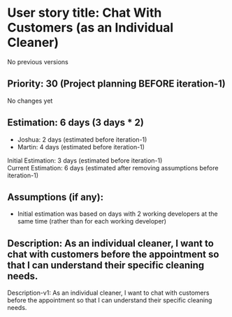 # User story title: Chat With Customers (as an Individual Cleaner)
No previous versions

## Priority: 30 (Project planning BEFORE iteration-1)
No changes yet

## Estimation: 6 days (3 days * 2)
* Joshua: 2 days (estimated before iteration-1)
* Martin: 4 days (estimated before iteration-1)

Initial Estimation: 3 days (estimated before iteration-1)  
Current Estimation: 6 days (estimated after removing assumptions before iteration-1)

## Assumptions (if any):
* Initial estimation was based on days with 2 working developers at the same time (rather than for each working developer)

## Description: As an individual cleaner, I want to chat with customers before the appointment so that I can understand their specific cleaning needs.
Description-v1: As an individual cleaner, I want to chat with customers before the appointment so that I can understand their specific cleaning needs.
